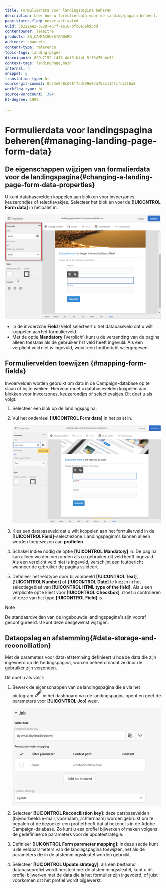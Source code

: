 ```yaml
---
title: Formulierdata voor landingspagina beheren
description: Leer hoe u formulierdata voor de landingspagina beheert.
page-status-flag: never-activated
uuid: 5b222ea2-6628-457f-a618-bfc0e5eb93dd
contentOwner: lemaitre
products: SG_CAMPAIGN/STANDARD
audience: channels
content-type: reference
topic-tags: landing-pages
discoiquuid: 899c7152-f415-4df9-b4b4-5ff3470a4e32
context-tags: landingPage,main
internal: n
snippet: y
translation-type: ht
source-git-commit: 8c24e048c698f7ad699e83a753c114fcfd25f6a0
workflow-type: ht
source-wordcount: '394'
ht-degree: 100%

---
```



# Formulierdata voor landingspagina beheren{#managing-landing-page-form-data}

## De eigenschappen wijzigen van formulierdata voor de landingspagina{#changing-a-landing-page-form-data-properties}

U kunt databasevelden koppelen aan blokken voor invoerzones, keuzerondjes of selectievakjes. Selecteer het blok en voer de **[!UICONTROL Form data]** in het palet in.

![](assets/delivery_content_9.png)

* In de invoerzone **Field** (Veld) selecteert u het databaseveld dat u wilt koppelen aan het formulierveld.
* Met de optie **Mandatory** (Verplicht) kunt u de verzending van de pagina alleen toestaan als de gebruiker het veld heeft ingevuld. Als een verplicht veld niet is ingevuld, wordt een foutbericht weergegeven.

## Formuliervelden toewijzen {#mapping-form-fields}

Invoervelden worden gebruikt om data in de Campaign-database op te slaan of bij te werken. Hiervoor moet u databasevelden koppelen aan blokken voor invoerzones, keuzerondjes of selectievakjes. Dit doet u als volgt:

1. Selecteer een blok op de landingspagina.
1. Vul het onderdeel **[!UICONTROL Form data]** in het palet in.

   ![](assets/editing_lp_content_4.png)

1. Kies een databaseveld dat u wilt koppelen aan het formulierveld in de **[!UICONTROL Field]**-selectiezone. Landingspagina&#39;s kunnen alleen worden toegewezen aan **profielen**.

1. Schakel indien nodig de optie **[!UICONTROL Mandatory]** in. De pagina kan alleen worden verzonden als de gebruiker dit veld heeft ingevuld. Als een verplicht veld niet is ingevuld, verschijnt een foutbericht wanneer de gebruiker de pagina valideert.

1. Definieer het veldtype door bijvoorbeeld **[!UICONTROL Text]**, **[!UICONTROL Number]** of **[!UICONTROL Date]** te kiezen in het selectiegebied van **[!UICONTROL HTML type of the field]**.
Als u een verplichte optie kiest voor **[!UICONTROL Checkbox]**, moet u controleren of deze van het type **[!UICONTROL Field]** is.

>[!NOTE]
>
>De standaardvelden van de ingebouwde landingspagina&#39;s zijn vooraf geconfigureerd. U kunt deze desgewenst wijzigen.

## Dataopslag en afstemming{#data-storage-and-reconciliation}

Met de parameters voor data-afstemming definieert u hoe de data die zijn ingevoerd op de landingspagina, worden beheerd nadat ze door de gebruiker zijn verzonden.

Dit doet u als volgt:

1. Bewerk de eigenschappen van de landingspagina die u via het pictogram ![](assets/edit_darkgrey-24px.png) in het dashboard van de landingspagina opent en geef de parameters voor **[!UICONTROL Job]** weer.

   ![](assets/lp_parameters_4.png)

1. Selecteer **[!UICONTROL Reconciliation key]**: deze databasevelden (bijvoorbeeld: e-mail, voornaam, achternaam) worden gebruikt om te bepalen of de bezoeker een profiel heeft dat al bekend is in de Adobe Campaign-database. Zo kunt u een profiel bijwerken of maken volgens de gedefinieerde parameters voor de updatestrategie.
1. Definieer **[!UICONTROL Form parameter mapping]**: in deze sectie kunt u de veldparameters van de landingspagina toewijzen, net als de parameters die in de afstemmingssleutel worden gebruikt.
1. Selecteer **[!UICONTROL Update strategy]**: als een bestaand databaseprofiel wordt hersteld met de afstemmingssleutel, kunt u dit profiel bijwerken met de data die in het formulier zijn ingevoerd, of juist voorkomen dat het profiel wordt bijgewerkt.
